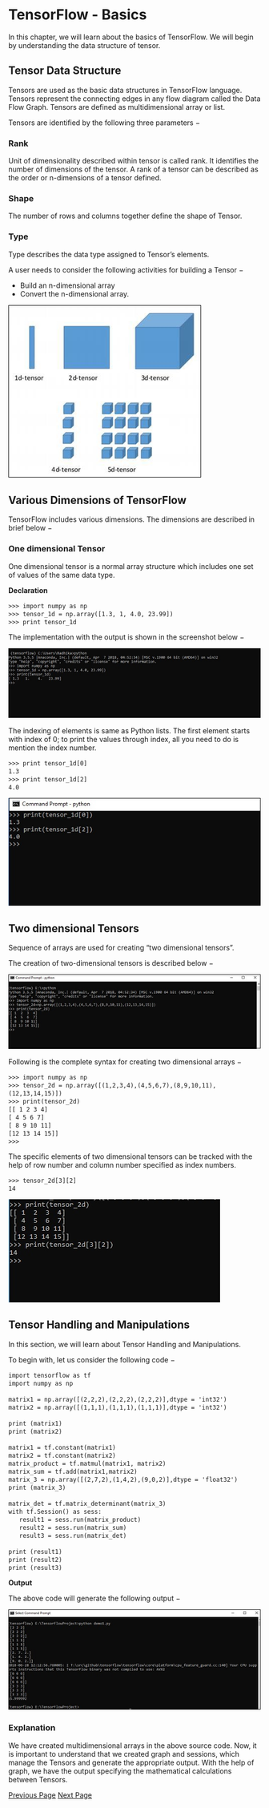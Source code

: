 # TensorFlow - Basics
In this chapter, we will learn about the basics of TensorFlow. We will begin by understanding the data structure of tensor.

## Tensor Data Structure
Tensors are used as the basic data structures in TensorFlow language. Tensors represent the connecting edges in any flow diagram called the Data Flow Graph. Tensors are defined as multidimensional array or list.

Tensors are identified by the following three parameters −

### Rank
Unit of dimensionality described within tensor is called rank. It identifies the number of dimensions of the tensor. A rank of a tensor can be described as the order or n-dimensions of a tensor defined.

### Shape
The number of rows and columns together define the shape of Tensor.

### Type
Type describes the data type assigned to Tensor’s elements.

A user needs to consider the following activities for building a Tensor −

   * Build an n-dimensional array
   * Convert the n-dimensional array.

![Tensor Data Structure](../tensorflow/images/tensor_data_structure.jpg)

## Various Dimensions of TensorFlow
TensorFlow includes various dimensions. The dimensions are described in brief below −

### One dimensional Tensor
One dimensional tensor is a normal array structure which includes one set of values of the same data type.

**Declaration**

```
>>> import numpy as np
>>> tensor_1d = np.array([1.3, 1, 4.0, 23.99])
>>> print tensor_1d
```
The implementation with the output is shown in the screenshot below −

![One Dimensional Tensor](../tensorflow/images/one_dimensional_tensor.jpg)

The indexing of elements is same as Python lists. The first element starts with index of 0; to print the values through index, all you need to do is mention the index number.

```
>>> print tensor_1d[0]
1.3
>>> print tensor_1d[2]
4.0
```


![Declaration](../tensorflow/images/declaration.jpg)

## Two dimensional Tensors
Sequence of arrays are used for creating “two dimensional tensors”.

The creation of two-dimensional tensors is described below −

![Two Dimensional Tensors](../tensorflow/images/two_dimensional_tensors.jpg)

Following is the complete syntax for creating two dimensional arrays −

```
>>> import numpy as np
>>> tensor_2d = np.array([(1,2,3,4),(4,5,6,7),(8,9,10,11),(12,13,14,15)])
>>> print(tensor_2d)
[[ 1 2 3 4]
[ 4 5 6 7]
[ 8 9 10 11]
[12 13 14 15]]
>>>
```
The specific elements of two dimensional tensors can be tracked with the help of row number and column number specified as index numbers.

```
>>> tensor_2d[3][2]
14
```


![Two Dimensional Tensors Tracked](../tensorflow/images/two_dimensional_tensors_tracked.jpg)

## Tensor Handling and Manipulations
In this section, we will learn about Tensor Handling and Manipulations.

To begin with, let us consider the following code −

```
import tensorflow as tf
import numpy as np

matrix1 = np.array([(2,2,2),(2,2,2),(2,2,2)],dtype = 'int32')
matrix2 = np.array([(1,1,1),(1,1,1),(1,1,1)],dtype = 'int32')

print (matrix1)
print (matrix2)

matrix1 = tf.constant(matrix1)
matrix2 = tf.constant(matrix2)
matrix_product = tf.matmul(matrix1, matrix2)
matrix_sum = tf.add(matrix1,matrix2)
matrix_3 = np.array([(2,7,2),(1,4,2),(9,0,2)],dtype = 'float32')
print (matrix_3)

matrix_det = tf.matrix_determinant(matrix_3)
with tf.Session() as sess:
   result1 = sess.run(matrix_product)
   result2 = sess.run(matrix_sum)
   result3 = sess.run(matrix_det)

print (result1)
print (result2)
print (result3)
```
**Output**

The above code will generate the following output −

![Tensor Handling and Manipulations](../tensorflow/images/tensor_handling_and_manipulations.jpg)

### Explanation
We have created multidimensional arrays in the above source code. Now, it is important to understand that we created graph and sessions, which manage the Tensors and generate the appropriate output. With the help of graph, we have the output specifying the mathematical calculations between Tensors.


[Previous Page](../tensorflow/tensorflow_machine_learning_deep_learning.md) [Next Page](../tensorflow/tensorflow_convolutional_neural_networks.md) 
